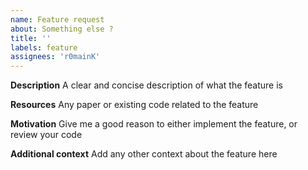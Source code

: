 ```yaml
---
name: Feature request
about: Something else ?
title: ''
labels: feature
assignees: 'r0mainK'
---
```


**Description**
A clear and concise description of what the feature is

**Resources**
Any paper or existing code related to the feature

**Motivation**
Give me a good reason to either implement the feature, or review your code

**Additional context**
Add any other context about the feature here
